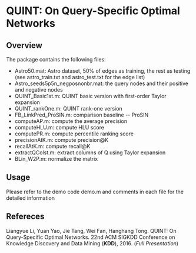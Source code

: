 #  QUINT: On Query-Specific Optimal Networks
## Overview

The package contains the following files:
- Astro50.mat: Astro dataset, 50% of edges as training, the rest as testing (see astro_train.txt and astro_test.txt for the edge list)
- Astro_seeds5p5n_negposnonbr.mat: the query nodes and their positive and negative nodes
- QUINT_Basic1st.m: QUINT basic version with first-order Taylor expansion
- QUINT_rankOne.m: QUINT rank-one version
- FB_LinkPred_ProSIN.m: comparison baseline -- ProSIN
- computeAP.m: compute the average precision
- computeHLU.m: compute HLU score
- computePR.m: compute percentile ranking score
- precisionAtK.m: compute precision@K
- recallAtK.m: compute recall@K
- extractQColst.m: extract columns of Q using Taylor expansion
- BLin_W2P.m: normalize the matrix

## Usage
Please refer to the demo code demo.m and comments in each file for the detailed information

## Refereces
Liangyue Li, Yuan Yao, Jie Tang, Wei Fan, Hanghang Tong. QUINT: On Query-Specific Optimal Networks. 22nd ACM SIGKDD Conference on Knowledge Discovery and Data Mining (**KDD**), 2016. (*Full Presentation*)
